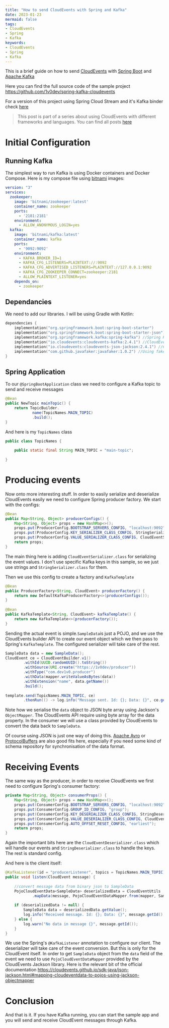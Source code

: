 ```yaml
---
title: "How to send CloudEvents with Spring and Kafka"
date: 2023-01-23
mermaid: false
tags:
- CloudEvents
- Spring
- Kafka
keywords:
- CloudEvents
- Spring
- Kafka
---
```


This is a brief guide on how to send [CloudEvents](https://cloudevents.io/) with [Spring Boot](https://spring.io/projects/spring-boot) and [Apache Kafka](https://kafka.apache.org/)

Here you can find the full source code of the sample project https://github.com/1v0dev/spring-kafka-cloudevents

<!--more-->

For a version of this project using Spring Cloud Stream and it's Kafka binder check [here](/posts/19-spring-stream-kafka-cloudevents/)

> This post is part of a series about using CloudEvents with different frameworks and languages. You can find all posts [here](/tags/cloudevents/)

<!--more-->

# Initial Configuration

## Running Kafka

The simplest way to run Kafka is using Docker containers and Docker Compose. Here is my compose file using [bitnami](https://bitnami.com/) images:
```yaml
version: "3"  
services:  
  zookeeper:  
    image: 'bitnami/zookeeper:latest'  
    container_name: zookeeper  
    ports:  
      - '2181:2181'  
    environment:  
      - ALLOW_ANONYMOUS_LOGIN=yes  
  kafka:  
    image: 'bitnami/kafka:latest'  
    container_name: kafka  
    ports:  
      - '9092:9092'  
    environment:  
      - KAFKA_BROKER_ID=1  
      - KAFKA_CFG_LISTENERS=PLAINTEXT://:9092  
      - KAFKA_CFG_ADVERTISED_LISTENERS=PLAINTEXT://127.0.0.1:9092  
      - KAFKA_CFG_ZOOKEEPER_CONNECT=zookeeper:2181  
      - ALLOW_PLAINTEXT_LISTENER=yes  
    depends_on:  
      - zookeeper
```

## Dependancies

We need to add our libraries. I will be using Gradle with Kotlin:

```kotlin
dependencies {  
    implementation("org.springframework.boot:spring-boot-starter")  
    implementation("org.springframework.boot:spring-boot-starter-json") //Json for serialization  
    implementation("org.springframework.kafka:spring-kafka") //Spring Kafka library  
    implementation("io.cloudevents:cloudevents-kafka:2.4.1") //CloudEvents Kafka serialization/deserialization  
    implementation("io.cloudevents:cloudevents-json-jackson:2.4.1") //CloudEvents Jackson bindings for event data  
    implementation("com.github.javafaker:javafaker:1.0.2") //Using faker to generate some data   
}
```

## Spring Application

To our `@SpringBootApplication` class we need to configure a Kafka topic to send and receive messages

```java
@Bean  
public NewTopic mainTopic() {  
    return TopicBuilder.  
            name(TopicNames.MAIN_TOPIC)  
            .build();  
}
```

And here is my `TopicNames` class
```java
public class TopicNames {  
  
    public static final String MAIN_TOPIC = "main-topic";  
  
}
```

# Producing events

Now onto more interesting stuff. In order to easily serialize and deserialize CloudEvents easily we need to configure Spring producer factory. We start with the configs:

```java
@Bean  
public Map<String, Object> producerConfigs() {  
    Map<String, Object> props = new HashMap<>();  
    props.put(ProducerConfig.BOOTSTRAP_SERVERS_CONFIG, "localhost:9092");  
    props.put(ProducerConfig.KEY_SERIALIZER_CLASS_CONFIG, StringSerializer.class);  
    props.put(ProducerConfig.VALUE_SERIALIZER_CLASS_CONFIG, CloudEventSerializer.class);  
    return props;  
}
```

The main thing here is adding `CloudEventSerializer.class` for serializing the event values. I don't use specific Kafka keys in this sample, so we just use strings and `StringSerializer.class` for them.

Then we use this config to create a factory and `KafkaTemplate`
```java
@Bean  
public ProducerFactory<String, CloudEvent> producerFactory() {  
    return new DefaultKafkaProducerFactory<>(producerConfigs());  
}  
  
@Bean  
public KafkaTemplate<String, CloudEvent> kafkaTemplate() {  
    return new KafkaTemplate<>(producerFactory());  
}
```

Sending the actual event is simple.`SampleData`is just a POJO, and we use the CloudEvents builder API to create our event object which we then pass to Spring's `KafkaTemplate`. The configured serializer will take care of the rest.
```java
SampleData data = new SampleData();  
CloudEvent ce = CloudEventBuilder.v1()  
        .withId(UUID.randomUUID().toString())  
        .withSource(URI.create("https://1v0dev/producer"))  
        .withType("com.dev1v0.producer")  
        .withData(mapper.writeValueAsBytes(data))  
        .withExtension("name", data.getName())  
        .build();  
  
template.send(TopicNames.MAIN_TOPIC, ce)  
        .thenRun(() -> log.info("Message sent. Id: {}; Data: {}", ce.getId(), data));
```

Note how we serialise the `data` object to JSON byte array using Jackson's `ObjectMapper`. The CloudEvents API require using byte array for the data property. In the consumer we will use a class provided by CloudEvents to convert the data back to `SampleData`. 

Of course using JSON is just one way of doing this. [Apache Avro](https://avro.apache.org/) or [ProtocolBuffers](https://developers.google.com/protocol-buffers) are also good fits here, especially if you need some kind of schema repository for synchronisation of the data format. 

# Receiving Events

The same way as the producer, in order to receive CloudEvents we first need to configure Spring's consumer factory:
```java
private Map<String, Object> consumerProps() {  
    Map<String, Object> props = new HashMap<>();  
    props.put(ConsumerConfig.BOOTSTRAP_SERVERS_CONFIG, "localhost:9092");  
    props.put(ConsumerConfig.GROUP_ID_CONFIG, "group");  
    props.put(ConsumerConfig.KEY_DESERIALIZER_CLASS_CONFIG, StringDeserializer.class);  
    props.put(ConsumerConfig.VALUE_DESERIALIZER_CLASS_CONFIG, CloudEventDeserializer.class);  
    props.put(ConsumerConfig.AUTO_OFFSET_RESET_CONFIG, "earliest");  
    return props;  
}
```

Again the important bits here are the `CloudEventDeserializer.class` which will handle our events and `StringDeserializer.class` to handle the keys. The rest is standard config.

And here is the client itself:
```java
@KafkaListener(id = "producerListener", topics = TopicNames.MAIN_TOPIC)  
public void listen(CloudEvent message) {  
  
    //convert message data from binary json to SampleData  
    PojoCloudEventData<SampleData> deserializedData = CloudEventUtils  
            .mapData(message, PojoCloudEventDataMapper.from(mapper, SampleData.class));  
  
    if (deserializedData != null) {  
        SampleData data = deserializedData.getValue();  
        log.info("Received message. Id: {}; Data: {}", message.getId(), data.toString());  
    } else {  
        log.warn("No data in message {}", message.getId());  
    }  
}
```

We use the Spring's `@KafkaListener` annotation to configure our client. The deserializer will take care of the event conversion. But this is only for the CloudEvent itself. In order to get `SampleData` object from the `data` field of the event we need to use `PojoCloudEventDataMapper` provided by the CloudEvents Jackson library. Here is the relevant bit of the official documentation https://cloudevents.github.io/sdk-java/json-jackson.html#mapping-cloudeventdata-to-pojos-using-jackson-objectmapper

# Conclusion

And that is it. If you have Kafka running, you can start the sample app and you will send and receive CloudEvent messages through Kafka.

